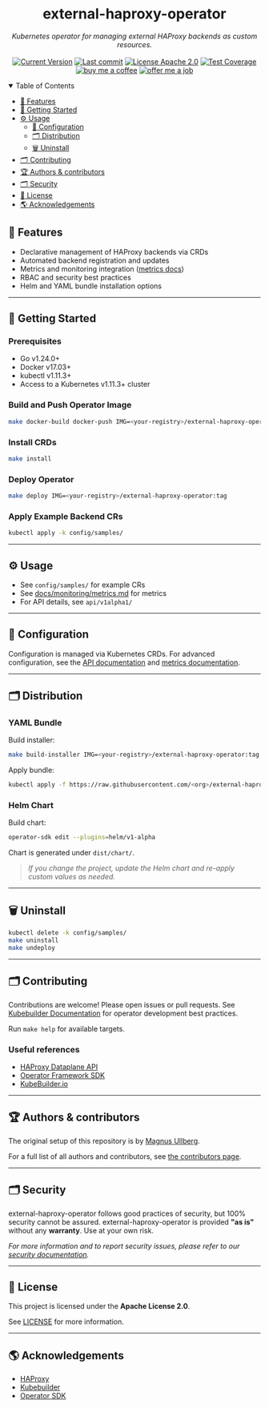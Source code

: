 

<h1 align="center">external-haproxy-operator</h1>
<p align="center">
  <i>Kubernetes operator for managing external HAProxy backends as custom resources.</i>
  <br/><br/>
  <a target="_blank" href="https://github.com/ullbergm/external-haproxy-operator/releases"><img src="https://img.shields.io/github/v/release/ullbergm/external-haproxy-operator?logo=hackthebox&color=609966&logoColor=fff" alt="Current Version"/></a>
  <a target="_blank" href="https://github.com/ullbergm/external-haproxy-operator"><img src="https://img.shields.io/github/last-commit/ullbergm/external-haproxy-operator?logo=github&color=609966&logoColor=fff" alt="Last commit"/></a>
  <a href="https://github.com/ullbergm/external-haproxy-operator/blob/main/LICENSE"><img src="https://img.shields.io/badge/License-Apache%202.0-609966?logo=opensourceinitiative&logoColor=fff" alt="License Apache 2.0"/></a>
  <a href="https://codecov.io/gh/ullbergm/external-haproxy-operator"><img src="https://codecov.io/gh/ullbergm/external-haproxy-operator/graph/badge.svg?token=6HTWM4O7WK" alt="Test Coverage"/></a>
  <br />
  <a href="https://buymeacoffee.com/magnus.ullberg"><img src="https://img.shields.io/badge/Buy%20me%20a-coffee-ff1414.svg?color=aa1414&logoColor=fff&label=Buy%20me%20a" alt="buy me a coffee"/></a>
  <a href="https://ullberg.us/cv.pdf"><img src="https://img.shields.io/badge/Offer%20me%20a-job-00d414.svg?color=0000f4&logoColor=fff&label=Offer%20me%20a" alt="offer me a job"/></a>
</p>

<details open="open">
<summary>Table of Contents</summary>

- [🎯 Features](#-features)
- [🚀 Getting Started](#-getting-started)
- [⚙️ Usage](#️-usage)
  - [📝 Configuration](#-configuration)
  - [🗂️ Distribution](#-distribution)
  - [🗑️ Uninstall](#-uninstall)
- [🗂️ Contributing](#-contributing)
- [🏆 Authors & contributors](#-authors--contributors)
- [🗂️ Security](#-security)
- [📄 License](#-license)
- [🌎 Acknowledgements](#-acknowledgements)

</details>

## 🎯 Features

- Declarative management of HAProxy backends via CRDs
- Automated backend registration and updates
- Metrics and monitoring integration ([metrics docs](docs/monitoring/metrics.md))
- RBAC and security best practices
- Helm and YAML bundle installation options

---

## 🚀 Getting Started

### Prerequisites

- Go v1.24.0+
- Docker v17.03+
- kubectl v1.11.3+
- Access to a Kubernetes v1.11.3+ cluster

### Build and Push Operator Image

```sh
make docker-build docker-push IMG=<your-registry>/external-haproxy-operator:tag
```

### Install CRDs

```sh
make install
```

### Deploy Operator

```sh
make deploy IMG=<your-registry>/external-haproxy-operator:tag
```

### Apply Example Backend CRs

```sh
kubectl apply -k config/samples/
```

---

## ⚙️ Usage

- See `config/samples/` for example CRs
- See [docs/monitoring/metrics.md](docs/monitoring/metrics.md) for metrics
- For API details, see `api/v1alpha1/`

---

## 📝 Configuration

Configuration is managed via Kubernetes CRDs. For advanced configuration, see the [API documentation](api/v1alpha1/) and [metrics documentation](docs/monitoring/metrics.md).

---

## 🗂️ Distribution

### YAML Bundle

Build installer:
```sh
make build-installer IMG=<your-registry>/external-haproxy-operator:tag
```
Apply bundle:
```sh
kubectl apply -f https://raw.githubusercontent.com/<org>/external-haproxy-operator/<tag or branch>/dist/install.yaml
```

### Helm Chart

Build chart:
```sh
operator-sdk edit --plugins=helm/v1-alpha
```
Chart is generated under `dist/chart/`.

> _If you change the project, update the Helm chart and re-apply custom values as needed._

---

## 🗑️ Uninstall

```sh
kubectl delete -k config/samples/
make uninstall
make undeploy
```

---

## 🗂️ Contributing

Contributions are welcome! Please open issues or pull requests. See [Kubebuilder Documentation](https://book.kubebuilder.io/introduction.html) for operator development best practices.

Run `make help` for available targets.

### Useful references
- [HAProxy Dataplane API](https://www.haproxy.com/documentation/dataplaneapi/community/)
- [Operator Framework SDK](https://sdk.operatorframework.io/docs/building-operators/golang/)
- [KubeBuilder.io](https://kubebuilder.io/)

---

## 🏆 Authors & contributors

The original setup of this repository is by [Magnus Ullberg](https://github.com/ullbergm).

For a full list of all authors and contributors, see [the contributors page](https://github.com/ullbergm/external-haproxy-operator/contributors).

---

## 🗂️ Security

external-haproxy-operator follows good practices of security, but 100% security cannot be assured.
external-haproxy-operator is provided **"as is"** without any **warranty**. Use at your own risk.

_For more information and to report security issues, please refer to our [security documentation](docs/SECURITY.md)._

---

## 📄 License

This project is licensed under the **Apache License 2.0**.

See [LICENSE](LICENSE) for more information.

---

## 🌎 Acknowledgements

- [HAProxy](https://www.haproxy.org/)
- [Kubebuilder](https://book.kubebuilder.io/)
- [Operator SDK](https://sdk.operatorframework.io/)
